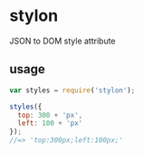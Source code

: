 # stylon

JSON to DOM style attribute

## usage

```js
var styles = require('stylon');

styles({
  top: 300 + 'px',
  left: 100 + 'px'
});
//=> 'top:300px;left:100px;'
```

